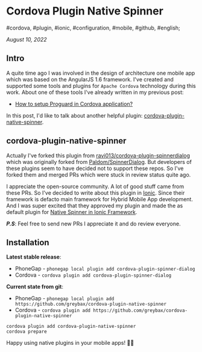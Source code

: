 # Cordova Plugin Native Spinner

#cordova, #plugin, #ionic, #configuration, #mobile, #github, #english;

_August 10, 2022_

## Intro

A quite time ago I was involved in the design of architecture one mobile app which was based on the AngularJS 1.6 framework. 
I've created and supported some tools and plugins for `Apache Cordova` technology during this work. About one of these tools I've already written in my previous post:

* [How to setup Proguard in Cordova application?](/posts/how-to-setup-proguard-in-cordova-application/)

In this post, I'd like to talk about another helpful plugin: [cordova-plugin-native-spinner](https://github.com/greybax/cordova-plugin-native-spinner). 

## cordova-plugin-native-spinner

Actually I've forked this plugin from [ravi013/cordova-plugin-spinnerdialog](https://github.com/ravi013/cordova-plugin-spinnerdialog) which was originally forked from [Paldom/SpinnerDialog](https://github.com/Paldom/SpinnerDialog). But developers of these plugins seem to have decided not to support these repos. So I've forked them and merged PRs which were stuck in review status quite ago.

I appreciate the open-source community. A lot of good stuff came from these PRs. So I've decided to write about this plugin in [Ionic](https://ionicframework.com/). Since their framework is defacto main framework for Hybrid Mobile App development. And I was super excited that they approved my plugin and made the as default plugin for [Native Spinner in Ionic Framework](https://ionicframework.com/docs/native/spinner-dialog/).

**_P.S_**: Feel free to send new PRs I appreciate it and do  review everyone.

## Installation

**Latest stable release**: 

* PhoneGap - `phonegap local plugin add cordova-plugin-spinner-dialog`
* Cordova - `cordova plugin add cordova-plugin-spinner-dialog`

**Current state from git**:

* PhoneGap - `phonegap local plugin add https://github.com/greybax/cordova-plugin-native-spinner`
* Cordova - `cordova plugin add https://github.com/greybax/cordova-plugin-native-spinner`
```
cordova plugin add cordova-plugin-native-spinner
cordova prepare
```

Happy using native plugins in your mobile apps! ✌🏼
